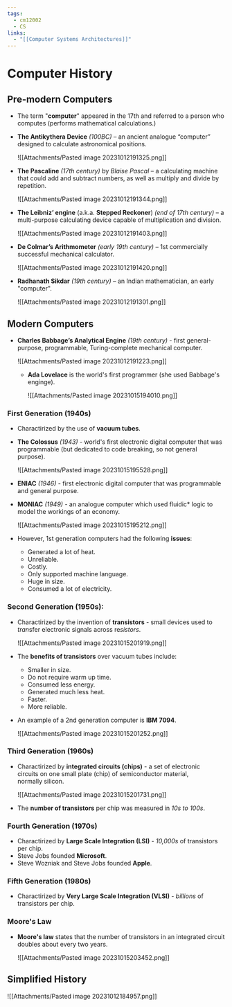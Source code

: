 ```yaml
---
tags:
  - cm12002
  - CS
links:
  - "[[Computer Systems Architectures]]"
---
```

# Computer History
## Pre-modern Computers
- The term "**computer**" appeared in the 17th and referred to a person who computes (performs mathematical calculations.)
- **The Antikythera Device** *(100BC)* – an ancient analogue “computer” designed to calculate astronomical positions.

    ![[Attachments/Pasted image 20231012191325.png]]

- **The Pascaline** *(17th century)* by *Blaise Pascal* – a calculating machine that could add and subtract numbers, as well as multiply and divide by repetition.

    ![[Attachments/Pasted image 20231012191344.png]]

- **The Leibniz’ engine** (a.k.a. **Stepped Reckoner**) *(end of 17th century)* – a multi-purpose calculating device capable of multiplication and division.

    ![[Attachments/Pasted image 20231012191403.png]]

- **De Colmar’s Arithmometer** *(early 19th century)* – 1st commercially successful mechanical calculator.

    ![[Attachments/Pasted image 20231012191420.png]]

- **Radhanath Sikdar** *(19th century)* – an Indian mathematician, an early "computer".

    ![[Attachments/Pasted image 20231012191301.png]]

## Modern Computers
- **Charles Babbage’s Analytical Engine** *(19th century)* - first general-purpose, programmable, Turing-complete mechanical computer.

    ![[Attachments/Pasted image 20231012191223.png]]

    - **Ada Lovelace** is the world's first programmer (she used Babbage's enginge).

        ![[Attachments/Pasted image 20231015194010.png]]

### First Generation (1940s)
- Charactirized by the use of **vacuum tubes**.
- **The Colossus** *(1943)* - world's first electronic digital computer that was programmable (but dedicated to code breaking, so not general purpose).

    ![[Attachments/Pasted image 20231015195528.png]]

- **ENIAC** *(1946)* - first electronic digital computer that was programmable and general purpose. 
- **MONIAC** *(1949)* - an analogue computer which used fluidic* logic to model the workings of an economy.

    ![[Attachments/Pasted image 20231015195212.png]]

- However, 1st generation computers had the following **issues**:
    - Generated a lot of heat.
    - Unreliable.
    - Costly.
    - Only supported machine language.
    - Huge in size.
    - Consumed a lot of electricity.

### Second Generation (1950s): 
- Charactirized by the invention of **transistors** - small devices used to *tran*sfer electronic signals across re*sistors*.

    ![[Attachments/Pasted image 20231015201919.png]]

- The **benefits of transistors** over vacuum tubes include:
    - Smaller in size.
    - Do not require warm up time.
    - Consumed less energy.
    - Generated much less heat.
    - Faster.
    - More reliable.
- An example of a 2nd generation computer is **IBM 7094**.

    ![[Attachments/Pasted image 20231015201252.png]]

### Third Generation (1960s)
- Charactirized by **integrated circuits (chips)** - a set of electronic circuits on one small plate (chip) of semiconductor material, normally silicon.

    ![[Attachments/Pasted image 20231015201731.png]]

- The **number of transistors** per chip was measured in *10s to 100s*.

### Fourth Generation (1970s)
- Charactirized by **Large Scale Integration (LSI)** - *10,000s* of transistors per chip.
- Steve Jobs founded **Microsoft**.
- Steve Wozniak and Steve Jobs founded **Apple**.

### Fifth Generation (1980s)
- Charactirized by **Very Large Scale Integration (VLSI)** - *billions* of transistors per chip.

### Moore's Law
- **Moore's law** states that the number of transistors in an integrated circuit doubles about every two years.

    ![[Attachments/Pasted image 20231015203452.png]]

## Simplified History
![[Attachments/Pasted image 20231012184957.png]]
